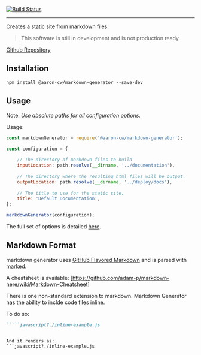 [![Build Status](https://travis-ci.org/s33r/markdown-generator.svg?branch=master)](https://travis-ci.org/s33r/markdown-generator)

------------------------------------------------------------------------------------------------------------------------

Creates a static site from markdown files.

>This software is still in development and is not production ready.

[Github Repository](https://github.com/s33r/markdown-generator)

## Installation

```shell
npm install @aaron-cw/markdown-generator --save-dev
```

## Usage

Note: _Use absolute paths for all configuration options._

Usage:
```javascript
const markdownGenerator = require('@aaron-cw/markdown-generator');

const configuration = {
    
    // The directory of markdown files to build
    inputLocation: path.resolve(__dirname, '../documentation'),
    
    // The directory where the resulting html files will be output.
    outputLocation: path.resolve(__dirname, '../deploy/docs'),
    
    // The title to use for the static site.
    title: 'Default Documentation',    
};

markdownGenerator(configuration);

```

The full set of options is detailed [here](./options.md).

## Markdown Format
markdown generator uses [GitHub Flavored Markdown](https://github.github.com/gfm/) and is parsed with [marked](https://github.com/markedjs/marked). 

A cheatsheet is available: [https://github.com/adam-p/markdown-here/wiki/Markdown-Cheatsheet]

There is one non-standard extension to markdown. Markdown Generator has the ability to inclde code files inline. 

To do so:

```markdown
`````javascript?./inline-example.js

``````
```

And it renders as:
```javascript?./inline-example.js

```